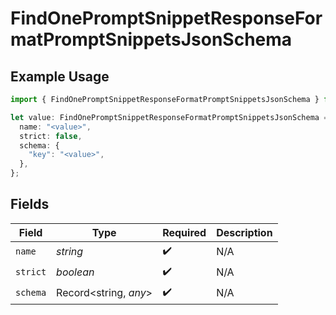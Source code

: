 # FindOnePromptSnippetResponseFormatPromptSnippetsJsonSchema

## Example Usage

```typescript
import { FindOnePromptSnippetResponseFormatPromptSnippetsJsonSchema } from "orq-poc-typescript-multi-env-version/models/operations";

let value: FindOnePromptSnippetResponseFormatPromptSnippetsJsonSchema = {
  name: "<value>",
  strict: false,
  schema: {
    "key": "<value>",
  },
};
```

## Fields

| Field                 | Type                  | Required              | Description           |
| --------------------- | --------------------- | --------------------- | --------------------- |
| `name`                | *string*              | :heavy_check_mark:    | N/A                   |
| `strict`              | *boolean*             | :heavy_check_mark:    | N/A                   |
| `schema`              | Record<string, *any*> | :heavy_check_mark:    | N/A                   |
